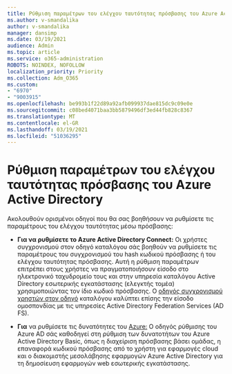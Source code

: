 ```yaml
---
title: Ρύθμιση παραμέτρων του ελέγχου ταυτότητας πρόσβασης του Azure Active Directory
ms.author: v-smandalika
author: v-smandalika
manager: dansimp
ms.date: 03/19/2021
audience: Admin
ms.topic: article
ms.service: o365-administration
ROBOTS: NOINDEX, NOFOLLOW
localization_priority: Priority
ms.collection: Adm_O365
ms.custom:
- "6970"
- "9003915"
ms.openlocfilehash: be993b1f22d89a92afb099937dae815dc9c09e0e
ms.sourcegitcommit: c08bed4071baa3bb5879496df3ed44fb828c8367
ms.translationtype: MT
ms.contentlocale: el-GR
ms.lasthandoff: 03/19/2021
ms.locfileid: "51036295"
---
```

# <a name="configure-azure-active-directory-pass-through-authentication"></a>Ρύθμιση παραμέτρων του ελέγχου ταυτότητας πρόσβασης του Azure Active Directory

Ακολουθούν ορισμένοι οδηγοί που θα σας βοηθήσουν να ρυθμίσετε τις παραμέτρους του ελέγχου ταυτότητας μέσω πρόσβασης:

- **Για να ρυθμίσετε το Azure Active Directory Connect:** Οι χρήστες συγχρονισμού στον οδηγό καταλόγου σάς βοηθούν να ρυθμίσετε τις παραμέτρους του συγχρονισμού του hash κωδικού πρόσβασης ή του ελέγχου ταυτότητας πρόσβασης. [](https://admin.microsoft.com/AdminPortal/Home) Αυτή η ρύθμιση παραμέτρων επιτρέπει στους χρήστες να πραγματοποιήσουν είσοδο στο ηλεκτρονικό ταχυδρομείο τους και στην υπηρεσία καταλόγου Active Directory εσωτερικής εγκατάστασης (ελεγκτής τομέα) χρησιμοποιώντας τον ίδιο κωδικό πρόσβασης.  Ο [οδηγός συγχρονισμού χρηστών στον οδηγό](https://admin.microsoft.com/AdminPortal/Home) καταλόγου καλύπτει επίσης την είσοδο ομοσπονδίας με τις υπηρεσίες Active Directory Federation Services (AD FS).

- **Για** να ρυθμίσετε τις δυνατότητες του [Azure:](https://admin.microsoft.com/adminportal/home#/modernonboarding/azureadsetup) Ο οδηγός ρύθμισης του Azure AD σάς καθοδηγεί στη ρύθμιση των δυνατοτήτων του Azure Active Directory Basic, όπως η διαχείριση πρόσβασης βάσει ομάδας, η επαναφορά κωδικού πρόσβασης από το χρήστη για εφαρμογές cloud και ο διακομιστής μεσολάβησης εφαρμογών Azure Active Directory για τη δημοσίευση εφαρμογών web εσωτερικής εγκατάστασης.


